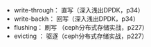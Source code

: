 -  write-through： 直写（深入浅出DPDK，p34）
-  write-backh： 回写（深入浅出DPDK，p34）
- flushing：  刷写 （ceph分布式存储实战，p227）
- evicting ： 驱逐（ceph分布式存储实战，p227）

